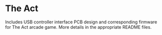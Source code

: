 # The Act
Includes USB controller interface PCB design and corresponding firmware for The Act arcade game.  More details in the appropriate README files.
